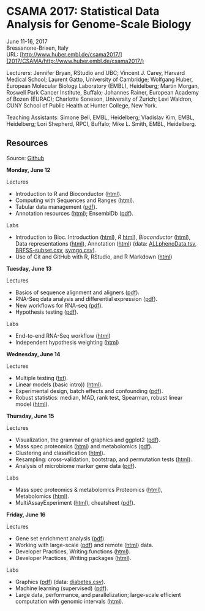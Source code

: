 # CSAMA 2017: Statistical Data Analysis for Genome-Scale Biology

June 11-16, 2017<br />
Bressanone-Brixen, Italy<br />
URL: [http://www.huber.embl.de/csama2017/](2017/CSAMA/http://www.huber.embl.de/csama2017/)

Lecturers: Jennifer Bryan, RStudio and UBC; Vincent J. Carey, Harvard
Medical School; Laurent Gatto, University of Cambridge; Wolfgang
Huber, European Molecular Biology Laboratory (EMBL), Heidelberg;
Martin Morgan, Roswell Park Cancer Institute, Buffalo; Johannes
Rainer, European Academy of Bozen (EURAC); Charlotte Soneson,
University of Zurich; Levi Waldron, CUNY School of Public Health at
Hunter College, New York.

Teaching Assistants: Simone Bell, EMBL, Heidelberg; Vladislav Kim,
EMBL, Heidelberg; Lori Shepherd, RPCI, Buffalo; Mike L. Smith, EMBL,
Heidelberg.

## Resources

Source: [Github](https://github.com/Bioconductor/CSAMA/blob/2017/README.md)

**Monday, June 12**

Lectures

- Introduction to R and Bioconductor
  ([html](lectures/1-monday/lecture-01-r-intro/lecture-01-r-intro.html)).
- Computing with Sequences and Ranges
  ([html](lectures/1-monday/lecture-02-bioc-intro/lecture-02-bioc-intro.html)).
- Tabular data management
  ([pdf](lectures/1-monday/lecture-03-rectangular-data/lect03_bryan_tabular-data-management.pdf)).
- Annotation resources
  ([html](lectures/1-monday/lecture-04-a-annotation-intro/lecture-04a-annotation-intro.html));
  EnsemblDb ([pdf](lectures/1-monday/lecture-04b-ensembldb/04-AnnotationResources-ensembldb-beamer.pdf)).

Labs

- Introduction to Bioc. Introduction
  ([html](labs/1-monday/lab-01-intro-to-r-bioc/L1.1-r-intro-morgan.html)),
  _R_ [html](labs/1-monday/lab-01-intro-to-r-bioc/lab-1-intro-to-r-bioc.html)),
  _Bioconductor_
  ([html](labs/1-monday/lab-01-intro-to-r-bioc/L1.2-bioc-intro-morgan.html)),
  Data representations
  ([html](labs/1-monday/lab-01-intro-to-r-bioc/L1.3-bioc-data-representation-morgan.html)),
  Annotation
  ([html](labs/1-monday/lab-01-intro-to-r-bioc/L1.4-bioc-annotation-morgan.html))
  (data:
  [ALLphenoData.tsv](labs/1-monday/lab-01-intro-to-r-bioc/ALLphenoData.tsv),
  [BRFSS-subset.csv](labs/1-monday/lab-01-intro-to-r-bioc/BRFSS-subset.csv),
  [symgo.csv](labs/1-monday/lab-01-intro-to-r-bioc/symgo.csv)).
- Use of Git and GitHub with R, RStudio, and R Markdown
  ([html](labs/1-monday/lab-02-git-github-r-rmd-rstudio/README.html))

**Tuesday, June 13**

Lectures

- Basics of sequence alignment and aligners
  ([pdf](lectures/2-tuesday/lec05-alignmentbased-rnaseq.pdf)).
- RNA-Seq data analysis and differential expression
  ([pdf](lectures/2-tuesday/lec06-deseq2-huber-compressed.pdf)).
- New workflows for RNA-seq
  ([pdf](lectures/2-tuesday/lec07-alignmentfree-rnaseq.pdf)).
- Hypothesis testing
  ([pdf](lectures/2-tuesday/lec08-testing-huber-compressed.pdf)).

Labs

- End-to-end RNA-Seq workflow
  ([html](labs/2-tuesday/lab-03-rnaseq/rnaseqGene_CSAMA2017.html))
- Independent hypothesis weighting
  ([html](labs/2-tuesday/lab-03b-ihw/IHW.html))

**Wednesday, June 14**

Lectures

- Multiple testing
  ([txt](lectures/3-wednesday/lecture09-multiple-testing/lecture09-readme.txt)).
- Linear models (basic intro))
  ([html](lectures/3-wednesday/lecture10-linear-models-basic-intro/Waldron_linearmodels.html)).
- Experimental design, batch effects and confounding
  ([pdf](lectures/3-wednesday/lecture11-experimental-design/lec11-experimental-design.pdf)).
- Robust statistics: median, MAD, rank test, Spearman, robust linear model
  ([html](lectures/3-wednesday/lecture12-robust-statistics/robust-statistics.html)).

**Thursday, June 15**

Lectures

- Visualization, the grammar of graphics and ggplot2
  ([pdf](lectures/4-thursday/lecture-13-graphics-and-visualisation/lecture-13-viz-huber-compressed.pdf)).
- Mass spec proteomics
  ([html](lectures/4-thursday/lecture-14a-proteomics/lab-14a-proteomics.html))
  and metabolomics
  ([pdf](lectures/4-thursday/lecture-14b-Metabolomics/Metabolomics-beamer.pdf)).
- Clustering and classification
  ([html](lectures/4-thursday/lecture-15-clust/lect-15-clust-class.html)).
- Resampling: cross-validation, bootstrap, and permutation tests
  ([html](lectures/4-thursday/lecture-16-resampling/Waldron_CSAMA2017_resampling.html)).
- Analysis of microbiome marker gene data
  ([pdf](lectures/4-thursday/lecture-17-microbial-genomics/lecture-17-microbiome.pdf)).

Labs

- Mass spec proteomics & metabolomics
  Proteomics ([html](labs/4-thursday/lab-04-Mass_spec_proteomics_and_metabolomics/01-proteomics/lab.html)),
  Metabolomics ([html](labs/4-thursday/lab-04-Mass_spec_proteomics_and_metabolomics/02-metabolomics-preprocessing/metabolomics-preprocessing.html)).
- MultiAssayExperiment
  ([html](labs/4-thursday/lab-05-MultiAssayExperiment/MultiAssayExperiment-lab.html)),
  cheatsheet
  ([pdf](labs/4-thursday/lab-05-MultiAssayExperiment/MultiAssayExperiment_cheatsheet.pdf)).

**Friday, June 16**

Lectures

- Gene set enrichment analysis
  ([pdf](lectures/5-friday/lecture-18-gene-set-enrichment/lecture-18-gene-set-enrichment.pdf)).
- Working with large-scale
  ([pdf](lectures/5-friday/lecture-19-big-data/lecture-19-big-data.pdf))
  and remote
  ([html](lectures/5-friday/lecture-19a-remote-data/lecture-19a-oom.html))
  data.
- Developer Practices, Writing functions
  ([html](lectures/5-friday/lecture-20-writing-functions/README.html)).
- Developer Practices, Writing packages
  ([html](lectures/5-friday/lecture-21-writing-packages/README.html)).

Labs

- Graphics ([pdf](labs/5-friday/lab-06-graphics/lab6-graphics.pdf))
  (data: [diabetes.csv](labs/5-friday/lab-06-graphics/diabetes.csv)).
- Machine learning (supervised)
  ([pdf](labs/5-friday/lab-07-machine-learning/lab7-machine-learning.pdf)).
- Large data, performance, and parallelization; large-scale efficient
  computation with genomic intervals
  ([html](labs/5-friday/lab-08-efficient-and-parallel-r/L8.1-efficient-and-parallel-r.html)).
